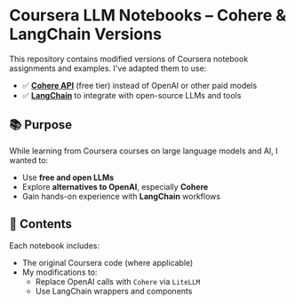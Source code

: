 # Coursera LLM Notebooks – Cohere & LangChain Versions

This repository contains modified versions of Coursera notebook assignments and examples. I've adapted them to use:

- ✅ **[Cohere API](https://cohere.com/)** (free tier) instead of OpenAI or other paid models
- ✅ **[LangChain](https://www.langchain.com/)** to integrate with open-source LLMs and tools

## 📚 Purpose

While learning from Coursera courses on large language models and AI, I wanted to:
- Use **free and open LLMs**
- Explore **alternatives to OpenAI**, especially **Cohere**
- Gain hands-on experience with **LangChain** workflows

## 🧪 Contents

Each notebook includes:
- The original Coursera code (where applicable)
- My modifications to:
  - Replace OpenAI calls with `Cohere` via `LiteLLM`
  - Use LangChain wrappers and components

